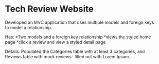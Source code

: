 # Tech Review Website

Developed an MVC application that uses multiple models and foreign keys to model a relationship.

Has:
*Two models and a foreign key relationship
*views the styled home page
*click a review and view a styled detail page

Details:
Populated the Categories table with at least 3 categories, and Reviews table with mock reviews- filled out with Lorem Ipsum.
